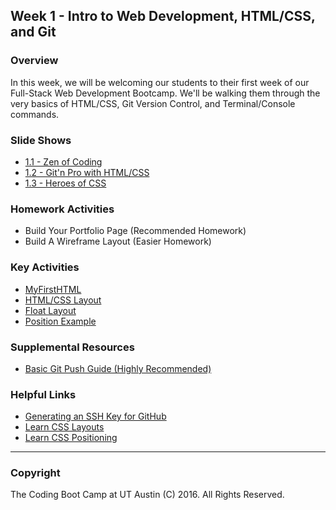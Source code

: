 ## Week 1 - Intro to Web Development, HTML/CSS, and Git

### Overview
In this week, we will be welcoming our students to their first week of our Full-Stack Web Development Bootcamp. We'll be walking them through the very basics of HTML/CSS, Git Version Control, and Terminal/Console commands.

### Slide Shows
* [1.1 - Zen of Coding](1.1/UTAustin-Zen_of_Coding.pptx)
* [1.2 - Git'n Pro with HTML/CSS](1.2/UTAustin-Gitn_Pro_HTML_CSS.pptx)
* [1.3 - Heroes of CSS](1.3/UTAustin-Heroes_of_CSS.pptx)

### Homework Activities
* Build Your Portfolio Page (Recommended Homework)
* Build A Wireframe Layout (Easier Homework) 

### Key Activities 
* [MyFirstHTML](1.1/Activities/2-MyFirstHTML)
* [HTML/CSS Layout](1.2/Activities/3-HTML_CSS_Layout)
* [Float Layout](1.3/Activities/3-FloatLayout-Activity)
* [Position Example](1.3/Activities/5-CSS_PositionedLayout)

### Supplemental Resources
* [Basic Git Push Guide (Highly Recommended)](1.2/Supplemental/Github-Help)

### Helpful Links
* [Generating an SSH Key for GitHub](https://help.github.com/articles/generating-an-ssh-key/)
* [Learn CSS Layouts](http://learn.shayhowe.com/html-css/positioning-content/)
* [Learn CSS Positioning](http://learn.shayhowe.com/advanced-html-css/detailed-css-positioning/)

-------

### Copyright 
The Coding Boot Camp at UT Austin  (C) 2016. All Rights Reserved.
